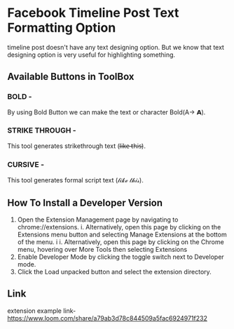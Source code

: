 # Facebook Timeline Post Text Formatting Option


timeline post doesn't have any text designing option. But we know that text designing option is very useful for highlighting something.


## Available Buttons in ToolBox


### BOLD - 
By using Bold Button we can make the text or character Bold(A-> 𝗔).

### STRIKE THROUGH - 
This tool generates strikethrough text (l̵i̵k̵e̵ ̵t̵h̵i̵s̵).

### CURSIVE - 
This tool generates formal script text (𝓁𝒾𝓀ℯ 𝓉𝒽𝒾𝓈).


## How To Install a Developer Version


1. Open the Extension Management page by navigating to chrome://extensions.
  i. Alternatively, open this page by clicking on the Extensions menu button and selecting Manage Extensions at the bottom of the menu.
 i i. Alternatively, open this page by clicking on the Chrome menu, hovering over More Tools then selecting Extensions
2. Enable Developer Mode by clicking the toggle switch next to Developer mode.
3. Click the Load unpacked button and select the extension directory.


## Link


extension example link- 
https://www.loom.com/share/a79ab3d78c844509a5fac6924971f232
